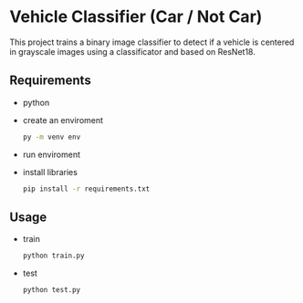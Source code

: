 # Vehicle Classifier (Car / Not Car)

This project trains a binary image classifier to detect if a vehicle is centered in grayscale images using a classificator and based on ResNet18.

## Requirements

- python
- create an enviroment
  
  ```bash
  py -m venv env
  ```
- run enviroment
- install libraries
  ```bash
  pip install -r requirements.txt
  ```

## Usage

- train
  ```bash
  python train.py
  ```

- test
  ```bash
  python test.py
  ```
